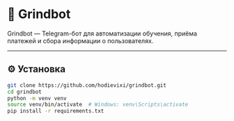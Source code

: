 # 🤖 Grindbot

Grindbot — Telegram-бот для автоматизации обучения, приёма платежей и сбора информации о пользователях.

---

## ⚙️ Установка

```bash
git clone https://github.com/hodievixi/grindbot.git
cd grindbot
python -m venv venv
source venv/bin/activate  # Windows: venv\Scripts\activate
pip install -r requirements.txt
